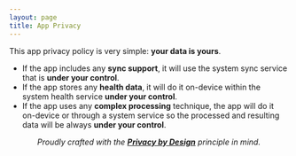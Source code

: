 ```yaml
---
layout: page
title: App Privacy
---
```


This app privacy policy is very simple: **your data is yours**.

- If the app includes any **sync support**, it will use the system sync service that is **under your control**.
- If the app stores any **health data**, it will do it on-device within the system health service **under your control**.
- If the app uses any **complex processing** technique, the app will do it on-device or through a system service so the processed and resulting data will be always **under your control**.

<center><i>Proudly crafted with the <b><a href="https://en.wikipedia.org/wiki/Privacy_by_design">Privacy by Design</a></b> principle in mind.</i></center>